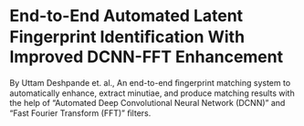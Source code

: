 # End-to-End Automated Latent Fingerprint Identiﬁcation With Improved DCNN-FFT Enhancement
By Uttam Deshpande et. al.,
An end-to-end ﬁngerprint matching system to automatically enhance, extract minutiae, and produce matching results with the help of “Automated Deep Convolutional Neural Network (DCNN)” and “Fast Fourier Transform (FFT)” ﬁlters. 
